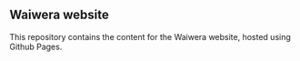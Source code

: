 ## Waiwera website

This repository contains the content for the Waiwera website, hosted using Github Pages.
